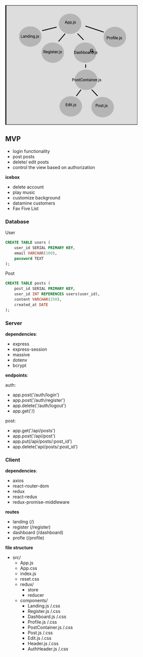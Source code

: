<img src='componentree.png' />

## MVP
<ul>
    <li>login functionality</li>
    <li>post posts</li>
    <li>delete/ edit posts</li>
    <li>control the view based on authorization</li>
</ul>

**icebox**
<ul>
    <li>delete account</li>
    <li>play music</li>
    <li>customize background</li>
    <li>datamine customers</li>
    <li>Fav Five List</li>
</ul>

### Database
User
```SQL
CREATE TABLE users (
    user_id SERIAL PRIMARY KEY,
    email VARCHAR(100),
    password TEXT
);
```

Post
```SQL
CREATE TABLE posts (
    post_id SERIAL PRIMARY KEY,
    user_id INT REFERENCES users(user_id),
    content VARCHAR(250),
    created_at DATE
);
```

### Server
**dependencies**:
<ul>
    <li>express</li>
    <li>express-session</li>
    <li>massive</li>
    <li>dotenv</li>
    <li>bcrypt</li>
</ul> 

**endpoints**:

auth:
- app.post('/auth/login')
- app.post('/auth/register')
- app.delete('/auth/logout')
- app.get('/)

post:
- app.get('/api/posts')
- app.post('/api/post')
- app.put(/api/posts/:post_id')
- app.delete('api/posts/:post_id')

### Client
**dependencies**:
<ul>
    <li>axios</li>
    <li>react-router-dom</li>
    <li>redux</li>
    <li>react-redux</li>
    <li>redux-promise-middleware</li>
</ul>

**routes**
- landing (/)
- register (/register)
- dashboard (/dashboard)
- profle (/profile)


**file structure**
- src/
    - App.js
    - App.css
    - index.js
    - reset.css
    - redux/
        - store
        - reducer
    - components/
        - Landing.js /.css
        - Register.js /.css
        - Dashboard.js /.css
        - Profile.js /.css
        - PostContainer.js /.css
        - Post.js /.css
        - Edit.js /.css
        - Header.js /.css
        - AuthHeader.js /.css